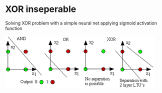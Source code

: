 # XOR inseperable


Solving XOR problem with a simple neural net applying sigmoid activation function


![xor](xor.webp)
